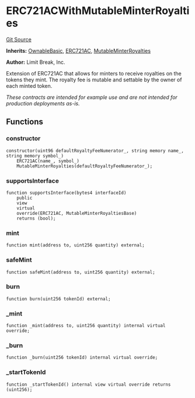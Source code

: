 # ERC721ACWithMutableMinterRoyalties
[Git Source](https://github.com/zanzai-dev/creator-token-standards/blob/e3ca932d2edc594487078ba2c4da4e803f84d6a3/src/examples/erc721ac/ERC721ACWithMutableMinterRoyalties.sol)

**Inherits:**
[OwnableBasic](/src/access/OwnableBasic.sol/abstract.OwnableBasic.md), [ERC721AC](/src/erc721c/ERC721AC.sol/abstract.ERC721AC.md), [MutableMinterRoyalties](/src/programmable-royalties/MutableMinterRoyalties.sol/abstract.MutableMinterRoyalties.md)

**Author:**
Limit Break, Inc.

Extension of ERC721AC that allows for minters to receive royalties on the tokens they mint.
The royalty fee is mutable and settable by the owner of each minted token.

*These contracts are intended for example use and are not intended for production deployments as-is.*


## Functions
### constructor


```solidity
constructor(uint96 defaultRoyaltyFeeNumerator_, string memory name_, string memory symbol_)
    ERC721AC(name_, symbol_)
    MutableMinterRoyalties(defaultRoyaltyFeeNumerator_);
```

### supportsInterface


```solidity
function supportsInterface(bytes4 interfaceId)
    public
    view
    virtual
    override(ERC721AC, MutableMinterRoyaltiesBase)
    returns (bool);
```

### mint


```solidity
function mint(address to, uint256 quantity) external;
```

### safeMint


```solidity
function safeMint(address to, uint256 quantity) external;
```

### burn


```solidity
function burn(uint256 tokenId) external;
```

### _mint


```solidity
function _mint(address to, uint256 quantity) internal virtual override;
```

### _burn


```solidity
function _burn(uint256 tokenId) internal virtual override;
```

### _startTokenId


```solidity
function _startTokenId() internal view virtual override returns (uint256);
```


